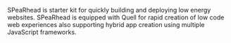 SPeaRhead is starter kit for quickly building and deploying low energy websites. SPeaRhead is equipped with Quell for rapid creation of low code web experiences also supporting hybrid app creation using multiple JavaScript frameworks.
